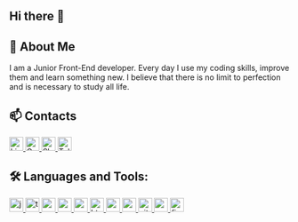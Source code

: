 ## Hi there 👋

## 🚀 About Me
I am a Junior Front-End developer. Every day I use my coding skills, improve them and learn something new. I believe that there is no limit to perfection and is necessary to study all life.


## 📫 Contacts

<a href="https://www.linkedin.com/in/tatsiana-dashuk/" target="_blank" rel="noreferrer">
  <img src="https://img.shields.io/badge/Linkedin-282C34?logo=linkedin&logoColor=blue" alt="LinkedIn" height="25"/>
</a>

<a href="mailto:tatsiana.dashuk@gmail.com" target="_blank" rel="noreferrer">
  <img src="https://img.shields.io/badge/Gmail-282C34?logo=gmail&logoColor=D14836" alt="Gmail" height="25"/>
</a>

<a href="https://join.skype.com/invite/i0hbVHKUdf4J" target="_blank" rel="noreferrer">
  <img src="https://img.shields.io/badge/Skype-282C34?logo=Skype&logoColor=2300AFF0" alt="Skype" height="25"/>
</a>

<a href="https://t.me/taleatg" target="_blank" rel="noreferrer">
  <img src="https://img.shields.io/badge/Telegram-282C34?logo=telegram&logoColor=2CA5E0" alt="Telegram" height="25"/>
</a>



## 🛠️ Languages and Tools:

<p align="left"> 
  <a href="https://developer.mozilla.org/en-US/docs/Web/JavaScript" target="_blank" rel="noreferrer"> 
    <img src="https://img.shields.io/badge/JavaScript-282C34?logo=javascript&logoColor=F7DF1E" alt="javascript" height="25"/> 
  </a> 
  
  <a href="https://www.typescriptlang.org/" target="_blank" rel="noreferrer"> 
    <img src="https://img.shields.io/badge/TypeScript-282C34?logo=typescript&logoColor=3178C6" alt="typescript" height="25"/> 
  </a> 
  
  <a href="https://reactjs.org/" target="_blank" rel="noreferrer"> 
    <img src="https://img.shields.io/badge/React-282C34?logo=react&logoColor=61DAFB" alt="react" height="25"/> 
  </a> 
  
  <a href="https://redux.js.org" target="_blank" rel="noreferrer"> 
    <img src="https://img.shields.io/badge/Redux-282C34?logo=redux&logoColor=764ABC" alt="redux" height="25"/> 
  </a> 
  
  <a href="https://eslint.org/" target="_blank" rel="noreferrer"> 
    <img src="https://img.shields.io/badge/Eslint-282C34?logo=eslint&logoColor=4B32C3" alt="redux" height="25"/> 
  </a> 
  
  <a href="http://htmlbook.ru/html" target="_blank" rel="noreferrer">  
    <img src="https://img.shields.io/badge/HTML5-282C34?logo=html5&logoColor=E34F26" alt="html5" height="25"/> 
  </a>
  
  <a href="https://www.w3schools.com/css/" target="_blank" rel="noreferrer"> 
    <img src="https://img.shields.io/badge/CSS3-282C34?logo=css3&logoColor=1572B6" alt="css3" height="25"/> 
  </a> 
  
  <a href="https://sass-lang.com" target="_blank" rel="noreferrer"> 
    <img src="https://img.shields.io/badge/Sass-282C34?logo=sass&logoColor=CC6699" alt="sass" height="25"/> 
  </a> 
  
  <a href="https://git-scm.com/" target="_blank" rel="noreferrer"> 
    <img src="https://img.shields.io/badge/git-282C34?logo=git&logoColor=F05032" alt="git" height="25"/> 
  </a> 
  
  <!--- 
  <a href="https://nodejs.org" target="_blank" rel="noreferrer"> 
    <img src="https://img.shields.io/badge/Node.js-282C34?logo=node.js&logoColor=339933" height="25"/> 
  </a> 
  
   <a href="https://nestjs.com/" target="_blank" rel="noreferrer"> 
    <img src="https://img.shields.io/badge/Nestjs-282C34?logo=nestjs&logoColor=red" alt="nestjs" height="25"/> 
  </a> 
   
  <a href="https://graphql.org" target="_blank" rel="noreferrer"> 
    <img src="https://img.shields.io/badge/GraphQL-282C34?logo=graphql&logoColor=E10098" alt="graphql" height="25"/> 
  </a> 
  --->
  
  <a href="https://postman.com" target="_blank" rel="noreferrer"> 
    <img src="https://img.shields.io/badge/Postman-282C34?logo=postman&logoColor=orange" alt="postman" height="25"/> 
  </a> 
  
  <a href="https://www.figma.com/" target="_blank" rel="noreferrer"> 
    <img src="https://img.shields.io/badge/Figma-282C34?logo=figma&logoColor" alt="figma" height="25"/> 
  </a> 
</p>

<!--
**taleatg/taleatg** is a ✨ _special_ ✨ repository because its `README.md` (this file) appears on your GitHub profile.

Here are some ideas to get you started:

- 🔭 I’m currently working on ...
- 🌱 I’m currently learning ...
- 👯 I’m looking to collaborate on ...
- 🤔 I’m looking for help with ...
- 💬 Ask me about ...
- 📫 How to reach me: ...
- 😄 Pronouns: ...
- ⚡ Fun fact: ...
-->

